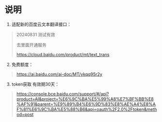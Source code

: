 # 说明
1. 适配新的百度云文本翻译接口：
> 20240831 测试有效<p>
> 去里面开通服务<p>
> https://cloud.baidu.com/product/mt/text_trans
2. 免费额度：
> https://ai.baidu.com/ai-doc/MT/ykqq95r2y
3. token获取 有效期30天：
> https://console.bce.baidu.com/support/#/api?product=AI&project=%E6%9C%BA%E5%99%A8%E7%BF%BB%E8%AF%91&parent=%E9%89%B4%E6%9D%83%E8%AE%A4%E8%AF%81%E6%9C%BA%E5%88%B6&api=oauth%2F2.0%2Ftoken&method=post
> 
